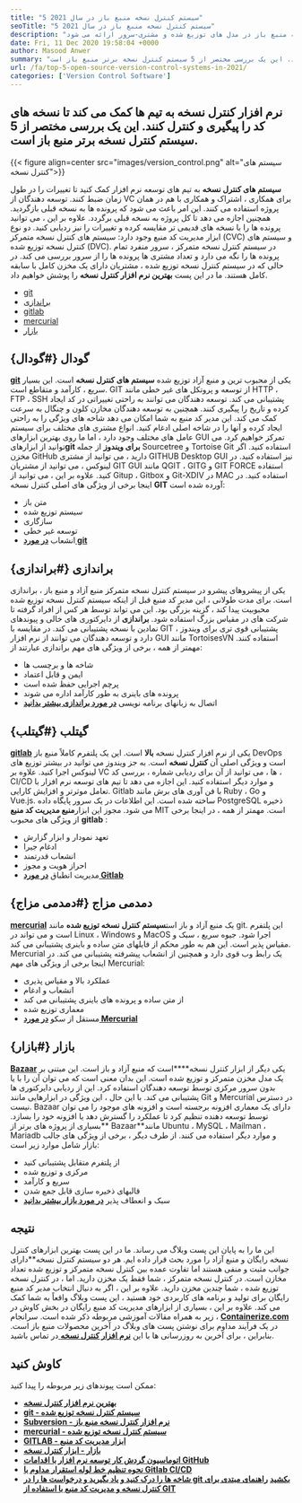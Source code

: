 ```yaml
---
title: "5 سیستم کنترل نسخه منبع باز در سال 2021" 
seoTitle: "5 سیستم کنترل نسخه منبع باز در سال 2021" 
description: "سیستم های کنترل نسخه به توسعه دهندگان این امکان را می دهند تا با گذشت زمان تغییرات در کد را مدیریت کنند. کنترل نسخه منبع باز در مدل های توزیع شده و مشتری-سرور ارائه می شود." 
date: Fri, 11 Dec 2020 19:58:04 +0000
author: Masood Anwer
summary: "نرم افزار کنترل نسخه به تیم ها کمک می کند تا نسخه های کد را پیگیری و کنترل کنند. این یک بررسی مختصر از 5 سیستم کنترل نسخه برتر منبع باز است." 
url: /fa/top-5-open-source-version-control-systems-in-2021/
categories: ['Version Control Software']
---
```


## نرم افزار کنترل نسخه به تیم ها کمک می کند تا نسخه های کد را پیگیری و کنترل کنند. این یک بررسی مختصر از 5 سیستم کنترل نسخه برتر منبع باز است.

{{< figure align=center src="images/version_control.png" alt="سیستم های کنترل نسخه">}}

**سیستم های کنترل نسخه** به تیم های توسعه نرم افزار کمک کنید تا تغییرات را در طول زمان ضبط کنند. توسعه دهندگان از VC برای همکاری ، اشتراک و همکاری با هم در همان پروژه استفاده می کنند. این امر باعث می شود که پرونده ها به نسخه قبلی بازگردید. همچنین اجازه می دهد تا کل پروژه به نسخه قبلی برگردد. علاوه بر این ، می توانید پرونده ها را با نسخه های قدیمی تر مقایسه کرده و تغییرات را نیز ردیابی کنید.
دو نوع ابزار مدیریت کد منبع وجود دارد: سیستم های کنترل نسخه متمرکز (CVC) و سیستم های کنترل نسخه توزیع شده (DVC). در سیستم کنترل نسخه متمرکز ، سرور منفرد تمام پرونده ها را نگه می دارد و تعداد مشتری ها پرونده ها را از سرور بررسی می کند. در حالی که در سیستم کنترل نسخه توزیع شده ، مشتریان دارای یک مخزن کامل با سابقه کامل هستند.
ما در این پست **بهترین نرم افزار کنترل نسخه** را پوشش خواهیم داد.
  * [git][2]
  * [براندازی][3]
  * [gitlab][4]
  * [mercurial][5]
  * [بازار][6]

## گودال {#گودال}

[ **git**][7] یکی از محبوب ترین و منبع آزاد توزیع شده **سیستم های کنترل نسخه** است. این بسیار سریع ، کارآمد و متقاطع است. GIT از توسعه و پروتکل های غیر خطی مانند HTTP ، FTP ، SSH پشتیبانی می کند. توسعه دهندگان می توانند به راحتی تغییراتی در کد ایجاد کرده و تاریخ را پیگیری کنند. همچنین به توسعه دهندگان مخازن کلون و چنگال به سرعت کمک می کند. این مدیر کد منبع به شما امکان می دهد شاخه های ویژگی را به راحتی ایجاد کرده و آنها را در شاخه اصلی ادغام کنید. انواع مشتری های مختلف برای سیستم عامل های مختلف وجود دارد ، اما ما روی بهترین ابزارهای GUI تمرکز خواهیم کرد. می توانید از ابزارهای**git برای ویندوز** از جمله Sourcetree و Tortoise Git استفاده کنید. اگر مخزن GitHub دارید ، می توانید از مشتری GITHUB Desktop GUI نیز استفاده کنید. در لینوکس ، می توانید از مشتریان GIT GUI مانند QGIT ، GITG و GIT FORCE استفاده کنید. علاوه بر این ، می توانید از Gitup ، Gitbox و Git-XDIV در MAC استفاده کنید.
در اینجا برخی از ویژگی های اصلی کنترل نسخه **GIT** آورده شده است:
  * متن باز
  * سیستم توزیع شده
  * سازگاری
  * توسعه غیر خطی
  * انشعاب
[ **در مورد git** ][8]

## براندازی {#براندازی}

یکی از پیشروهای پیشرو در سیستم کنترل نسخه متمرکز منبع آزاد و منبع باز ، براندازی است. برای مدت طولانی ، این مدیر کد منبع قبل از اینکه سیستم کنترل نسخه توزیع شده محبوبیت پیدا کند ، گزینه بزرگی بود. این می تواند توسط هر کس از افراد گرفته تا شرکت های در مقیاس بزرگ استفاده شود. **براندازی** از دایرکتوری های خالی و پیوندهای نمادین با نسخه پشتیبانی می کند. در مقایسه با GIT ، پشتیبانی قوی تری برای ویندوز دارد و توسعه دهندگان می توانند از نرم افزار GUI مانند TortoisesVN استفاده کنند.
مهمتر از همه ، برخی از ویژگی های مهم براندازی عبارتند از:
  * شاخه ها و برچسب ها
  * ایمن و قابل اعتماد
  * پرچم اجرایی حفظ شده است
  * پرونده های باینری به طور کارآمد اداره می شوند
  * اتصال به زبانهای برنامه نویسی
[ **در مورد براندازی بیشتر بدانید** ][9]

## گیتلب {#گیتلب}

[ **gitlab**][10] یکی از نرم افزار کنترل نسخه **بالا** است. این یک پلتفرم کاملاً منبع باز DevOps است و ویژگی اصلی آن **کنترل نسخه** است. به جز ویندوز می توانید در بیشتر توزیع های لینوکس اجرا کنید. علاوه بر VC ها ، می توانید از آن برای ردیابی شماره ، بررسی کد ، CI/CD و موارد دیگر استفاده کنید. این اجازه می دهد تا تیم های توسعه نرم افزار با تعامل موثرتر و افزایش کارایی. Gitlab با فن آوری های برش مانند Ruby ، ​​Go و Vue.js. ساخته شده است. این اطلاعات در یک سرور پایگاه داده PostgreSQL ذخیره می شود. مجوز این ابزار**منبع مدیریت کد منبع** MIT است.
مهمتر از همه ، در اینجا برخی از ویژگی های محبوب **gitlab** :
  * تعهد نمودار و ابزار گزارش
  * ادغام جیرا
  * انشعاب قدرتمند
  * احراز هویت و مجوز
  * مدیریت انطباق
[ **در مورد Gitlab** ][11]

## دمدمی مزاج {#دمدمی مزاج}

[ **mercurial**][12] یک منبع آزاد و باز است**سیستم کنترل نسخه توزیع شده** مانند git. این پلتفرم است و می تواند در Linux ، Windows و MacOS اجرا شود. جیوه سریع ، سبک و مقیاس پذیر است. این هم به طور محکم از فایلهای متن ساده و باینری پشتیبانی می کند. Mercurial یک رابط وب قوی دارد و همچنین از انشعاب پیشرفته پشتیبانی می کند.
در اینجا برخی از ویژگی های مهم Mercurial:
  * عملکرد بالا و مقیاس پذیری
  * انشعاب و ادغام
  * از متن ساده و پرونده های باینری پشتیبانی می کند
  * معماری توزیع شده
  * مستقل از سکو
[ **در مورد Mercurial** ][13]

## بازار {#بازار}

[ **Bazaar**][14] یکی دیگر از ابزار کنترل نسخه****است که منبع آزاد و باز است. این مبتنی بر یک مدل مخزن متمرکز و توزیع شده است. این بدان معنی است که می توان آن را با یا بدون سرور مرکزی توسط توسعه دهندگان استفاده کرد. این از ردیابی دایرکتوری ها پشتیبانی می کند. با این حال ، این ویژگی در ابزارهایی مانند Git و Mercurial در دسترس نیست. Bazaar دارای یک معماری افزونه برجسته است و افزونه های موجود را می توان توسط توسعه دهنده تنظیم کرد تا عملکرد را گسترش دهد یا افزونه خود را بسازد. بسیاری از پروژه های برتر از** Bazaar**مانند Ubuntu ، MySQL ، Mailman ، Mariadb و موارد دیگر استفاده می کنند.
از طرف دیگر ، برخی از ویژگی های جالب بازار شامل موارد زیر است:
  * از پلتفرم متقابل پشتیبانی کنید
  * مرکزی و توزیع شده
  * سریع و کارآمد
  * قالبهای ذخیره سازی قابل جمع شدن
  * سبک و انعطاف پذیر
[ **در مورد بازار بیشتر بدانید** ][15]

## نتیجه
این ما را به پایان این پست وبلاگ می رساند. ما در این پست بهترین ابزارهای کنترل نسخه رایگان و منبع آزاد را مورد بحث قرار داده ایم. هر دو سیستم کنترل نسخه**دارای جوانب مثبت و منفی هستند اما تفاوت عمده بین کنترل نسخه متمرکز و توزیع شده تعداد مخازن است. در کنترل نسخه متمرکز ، شما فقط یک مخزن دارید. اما ، در کنترل نسخه توزیع شده ، شما چندین مخزن دارید. علاوه بر این ، اگر به دنبال انتخاب مدیر کد منبع رایگان برای تولید و برنامه های کاربردی خود هستید ، این پست وبلاگ واقعاً به شما کمک می کند. علاوه بر این ، بسیاری از ابزارهای مدیریت کد منبع رایگان در بخش کاوش در زیر به همراه مقالات آموزشی مربوطه ذکر شده است.
سرانجام ، [ **Containerize.com**][16] در یک فرآیند مداوم برای نوشتن پست های وبلاگ در آخرین محصولات منبع باز است. بنابراین ، برای آخرین به روزرسانی ها با این [**نرم افزار کنترل نسخه** ][17] در تماس باشید.

## کاوش کنید
ممکن است پیوندهای زیر مربوطه را پیدا کنید:
* [ **بهترین نرم افزار کنترل نسخه** ][1]
* [ **git - سیستم کنترل نسخه توزیع شده** ][18]
* [ **Subversion - نرم افزار کنترل نسخه منبع باز** ][19]
* [ **mercurial - سیستم کنترل نسخه توزیع شده** ][20]
* [ **GITLAB - ابزار مدیریت کد منبع** ][21]
* [ **بازار - ابزار کنترل نسخه** ][22]
* [ **اتوماسیون گردش کار توسعه نرم افزار با اقدامات GitHub** ][23]
* **[نحوه تنظیم خط لوله استقرار مداوم با Gitlab CI/CD][24]** 
* **[شاخه ها را درک کنید و یاد بگیرید و درخواست ها را در git بکشید][25]** 
**[راهنمای مبتدی برای کنترل نسخه و مدیریت کد منبع با استفاده از GIT][26]**



[1]: https://products.containerize.com/version-control
[2]: #Git
[3]: #Subversion
[4]: #GitLab
[5]: #Mercurial
[6]: #Bazaar
[7]: https://products.containerize.com/version-control/git/
[8]: https://git-scm.com/
[9]: https://subversion.apache.org/
[10]: https://products.containerize.com/version-control/gitlab/
[11]: https://about.gitlab.com/
[12]: https://products.containerize.com/version-control/mercurial/
[13]: https://www.mercurial-scm.org/
[14]: https://products.containerize.com/version-control/bazaar/
[15]: https://bazaar.canonical.com/
[16]: https://containerize.com
[17]: https://blog.containerize.com/category/version-control-software/
[18]: https://products.containerize.com/version-control/git
[19]: https://products.containerize.com/version-control/subversion
[20]: https://products.containerize.com/version-control/mercurial
[21]: https://products.containerize.com/version-control/gitlab
[22]: https://products.containerize.com/version-control/bazaar
[23]: https://blog.containerize.com/version-control-software/github-actions-tutorial-automate-your-first-workflow/
[24]: https://blog.containerize.com/version-control-software/gitlab-continuous-deployment-how-it-works/
[25]: https://blog.containerize.com/version-control-software/understand-and-learn-branches-and-pull-requests-in-git/
[26]: https://blog.containerize.com/2021/01/08/guide-to-version-control-and-source-code-management-using-git/
